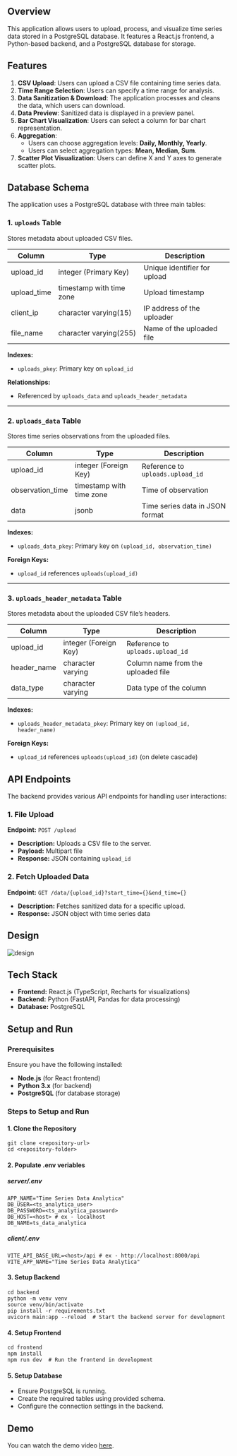 ## Overview

This application allows users to upload, process, and visualize time series data stored in a PostgreSQL database. It features a React.js frontend, a Python-based backend, and a PostgreSQL database for storage.

## Features

1. **CSV Upload**: Users can upload a CSV file containing time series data.
2. **Time Range Selection**: Users can specify a time range for analysis.
3. **Data Sanitization & Download**: The application processes and cleans the data, which users can download.
4. **Data Preview**: Sanitized data is displayed in a preview panel.
5. **Bar Chart Visualization**: Users can select a column for bar chart representation.
6. **Aggregation**:
   - Users can choose aggregation levels: **Daily, Monthly, Yearly**.
   - Users can select aggregation types: **Mean, Median, Sum**.
7. **Scatter Plot Visualization**: Users can define X and Y axes to generate scatter plots.

## Database Schema

The application uses a PostgreSQL database with three main tables:

### 1. `uploads` Table

Stores metadata about uploaded CSV files.

| Column      | Type                     | Description                  |
| ----------- | ------------------------ | ---------------------------- |
| upload_id   | integer (Primary Key)    | Unique identifier for upload |
| upload_time | timestamp with time zone | Upload timestamp             |
| client_ip   | character varying(15)    | IP address of the uploader   |
| file_name   | character varying(255)   | Name of the uploaded file    |

**Indexes:**

- `uploads_pkey`: Primary key on `upload_id`

**Relationships:**

- Referenced by `uploads_data` and `uploads_header_metadata`

---

### 2. `uploads_data` Table

Stores time series observations from the uploaded files.

| Column           | Type                     | Description                      |
| ---------------- | ------------------------ | -------------------------------- |
| upload_id        | integer (Foreign Key)    | Reference to `uploads.upload_id` |
| observation_time | timestamp with time zone | Time of observation              |
| data             | jsonb                    | Time series data in JSON format  |

**Indexes:**

- `uploads_data_pkey`: Primary key on `(upload_id, observation_time)`

**Foreign Keys:**

- `upload_id` references `uploads(upload_id)`

---

### 3. `uploads_header_metadata` Table

Stores metadata about the uploaded CSV file’s headers.

| Column      | Type                  | Description                        |
| ----------- | --------------------- | ---------------------------------- |
| upload_id   | integer (Foreign Key) | Reference to `uploads.upload_id`   |
| header_name | character varying     | Column name from the uploaded file |
| data_type   | character varying     | Data type of the column            |

**Indexes:**

- `uploads_header_metadata_pkey`: Primary key on `(upload_id, header_name)`

**Foreign Keys:**

- `upload_id` references `uploads(upload_id)` (on delete cascade)

## API Endpoints

The backend provides various API endpoints for handling user interactions:

### 1. File Upload

**Endpoint:** `POST /upload`

- **Description:** Uploads a CSV file to the server.
- **Payload:** Multipart file
- **Response:** JSON containing `upload_id`

### 2. Fetch Uploaded Data

**Endpoint:** `GET /data/{upload_id}?start_time={}&end_time={}`

- **Description:** Fetches sanitized data for a specific upload.
- **Response:** JSON object with time series data

## Design
![design](https://drive.google.com/uc?id=1PMr7UoBWXBqPafW3HFgnVoKhbTE3kWlt)

## Tech Stack

- **Frontend:** React.js (TypeScript, Recharts for visualizations)
- **Backend:** Python (FastAPI, Pandas for data processing)
- **Database:** PostgreSQL

## Setup and Run

### Prerequisites

Ensure you have the following installed:

- **Node.js** (for React frontend)
- **Python 3.x** (for backend)
- **PostgreSQL** (for database storage)

### Steps to Setup and Run

#### 1. Clone the Repository

```
git clone <repository-url>
cd <repository-folder>
```

#### 2. Populate .env veriables

##### server/.env

```
APP_NAME="Time Series Data Analytica"
DB_USER=<ts_analytica_user>
DB_PASSWORD=<ts_analytica_password>
DB_HOST=<host> # ex - localhost
DB_NAME=ts_data_analytica
```

##### client/.env

```
VITE_API_BASE_URL=<host>/api # ex - http://localhost:8000/api
VITE_APP_NAME="Time Series Data Analytica"
```

#### 3. Setup Backend

```
cd backend
python -m venv venv
source venv/bin/activate
pip install -r requirements.txt
uvicorn main:app --reload  # Start the backend server for development
```

#### 4. Setup Frontend

```
cd frontend
npm install
npm run dev  # Run the frontend in development
```

#### 5. Setup Database

- Ensure PostgreSQL is running.
- Create the required tables using provided schema.
- Configure the connection settings in the backend.

## Demo
You can watch the demo video [here](https://drive.google.com/file/d/1qCanU83ftOyjiOzyuBi87WNm3ZQ8icMt/view?usp=drive_link).
